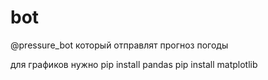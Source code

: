 # bot
@pressure_bot который отправлят прогноз погоды

для графиков нужно 
pip install pandas 
pip install matplotlib

